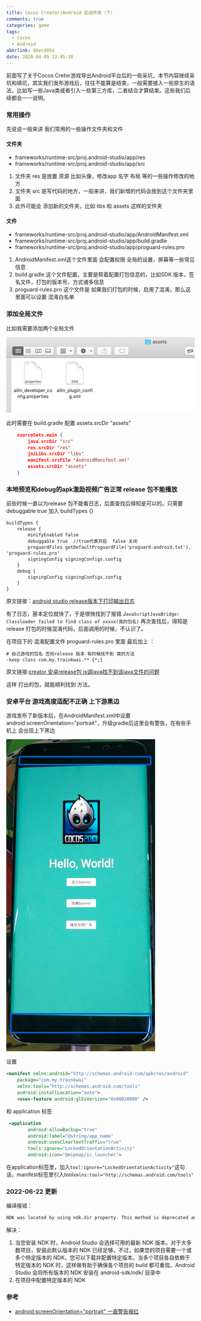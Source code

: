 ```yaml
---
title: Cocos Creator|Android 实战开发（下）
comments: true
categories: game
tags:
  - Cocos
  - Android
abbrlink: 86ecd85d
date: 2020-04-05 13:45:10
---
```


前面写了关于Cocos Cretor游戏导出Android平台后的一些采坑，本节内容继续采坑和填坑，其实我们发布游戏后，往往不能算是结束，一般需要接入一些原生的语法，比如写一些Java类或者引入一些第三方库，二者结合才算结束。这些我们后续都会一一说明。
<!--more-->

### 常用操作

先说说一般来讲 我们常用的一些操作文件夹和文件

#### 文件夹

- frameworks/runtime-src/proj.android-studio/app/res
- frameworks/runtime-src/proj.android-studio/app/src

1. 文件夹 res 是放置 资源 比如头像，修改app 名字 布局 等的一些操作修改的地方
2. 文件夹 src 是写代码的地方，一般来讲，我们新增的代码会放到这个文件夹里面
3. 此外可能会 添加新的文件夹，比如 libs 和 assets 这样的文件夹

#### 文件

- frameworks/runtime-src/proj.android-studio/app/AndroidManifest.xml
- frameworks/runtime-src/proj.android-studio/app/build.gradle
- frameworks/runtime-src/proj.android-studio/app/proguard-rules.pro

1. AndroidManifest.xml这个文件里面 会配置权限 全局的设置，屏幕等一些常见信息
2. build.gradle 这个文件配置，主要是帮着配置打包信息的，比如SDK 版本，签名文件，打包的版本号，方式诸多信息
3.  proguard-rules.pro 这个文件是 如果我们打包的时候，启用了混淆，那么这里面可以设置 混淆白名单

### 添加全局文件

比如我需要添加两个全局文件

![image-20200414142005125](Cocos-Creator-Android-实战开发（下）/image-20200414142005125.png)

此时需要在 build.gradle 配置 assets.srcDir "assets"

```json
    sourceSets.main {
        java.srcDir "src"
        res.srcDir "res"
        jniLibs.srcDir "libs"
        manifest.srcFile "AndroidManifest.xml"
        assets.srcDir "assets"
    }
```

### 本地预览和debug的apk激励视频广告正常 release 包不能播放

前些时候一直以为release 包不能看日志，后面查找后得知是可以的。只需要  debuggable true  加入 buildTypes {} 

```
buildTypes {
    release {
        minifyEnabled false
        debuggable true  //true代表开启  false 关闭
        proguardFiles getDefaultProguardFile('proguard-android.txt'), 'proguard-rules.pro'
        signingConfig signingConfigs.config
    }
    debug {
        signingConfig signingConfigs.config
    }
}

```

原文链接：[android studio release版本下打印输出日志](https://blog.csdn.net/suyimin2010/java/article/details/96472922)

有了日志，基本定位就快了，于是很快找到了报错  J`avaScriptJavaBridge: Classloader failed to find class of xxxxx(我的包名)`  再次查找后，得知是release 打包的时候混淆代码，后面调用的时候，不认识了。

在项目下的 混淆配置文件  proguard-rules.pro 里面 最后加上 ：

```
# 自己游戏的包名 否则release 版本 有时候找不到 类的方法
-keep class com.my.trainkwai.** {*;}
```

原文链接:[creator 安卓release包 js调java找不到该java文件的问题](https://forum.cocos.org/t/creator-release-js-java-java/73081)

这样 打出的包，就能顺利找到 方法。

### 安卓平台 游戏高度适配不正确 上下游黑边

游戏发布了新版本后，在AndroidManifest.xml中设置android:screenOrientation="portrait"，升级gradle后这里会有警告，在有些手机上 会出现上下黑边

![image-20200414143854727](Cocos-Creator-Android-实战开发（下）/image-20200414143854727.png)

设置

```xml
<manifest xmlns:android="http://schemas.android.com/apk/res/android"
    package="com.my.trainkwai"
    xmlns:tools="http://schemas.android.com/tools"
    android:installLocation="auto">
    <uses-feature android:glEsVersion="0x00020000" />
```

和 application 标签

```xml
 <application
        android:allowBackup="true"
        android:label="@string/app_name"
        android:usesCleartextTraffic="true"
        tools:ignore="LockedOrientationActivity"
        android:icon="@mipmap/ic_launcher">

```

在application标签里，加入`tool:ignore="LockedOrientationActivity"`这句话，manifest标签里引入tool`xmlns:tool="http://schemas.android.com/tools"`



### 2022-06-22 更新

编译报错：

```bash
NDK was located by using ndk.dir property. This method is deprecated and will be removed in a future release. Please delete ndk.dir from local.properties and set android.ndkVersion to [21.4.7075529] in all native modules in the project. https://developer.android.com/r/studio-ui/ndk-dir
```

解决：

1. 当您安装 NDK 时，Android Studio 会选择可用的最新 NDK 版本。对于大多数项目，安装此默认版本的 NDK 已经足够。不过，如果您的项目需要一个或多个特定版本的 NDK，您可以下载并配置特定版本。当多个项目各自依赖于特定版本的 NDK 时，这样做有助于确保各个项目的 build 都可重现。Android Studio 会将所有版本的 NDK 安装在 android-sdk/ndk/ 目录中
2. 在项目中配置特定版本的 NDK

### 参考

- [android:screenOrientation="portrait" 一直警告报红](https://www.jianshu.com/p/400f62002784)